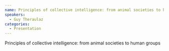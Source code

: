 ```yaml
--- 
name: Principles of collective intelligence: from animal societies to human groups 
speakers: 
  - Guy Theraulaz
categories:
  - Presentation
---
```


Principles of collective intelligence: from animal societies to human groups